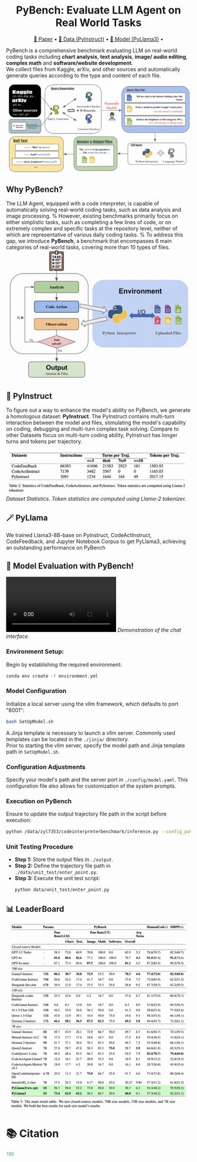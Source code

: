 <h1 align="center"> PyBench: Evaluate LLM Agent on Real World Tasks </h1>

<p align="center">
<a href="https://arxiv.org/abs/2407.16732">📃 Paper</a>
•
<a href="https://huggingface.co/datasets/Mercury7353/PyInstruct" >🤗 Data (PyInstruct)</a>
•
<a href="https://huggingface.co/Mercury7353/PyLlama3" >🤗 Model (PyLlama3)</a>
•
</p>  


PyBench is a comprehensive benchmark evaluating LLM on real-world coding tasks including **chart analysis**, **text analysis**, **image/ audio editing**, **complex math** and **software/website development**.  
 We collect files from Kaggle, arXiv, and other sources and automatically generate queries according to the type and content of each file.  

![Overview](images/main.png)   




## Why PyBench?

The LLM Agent, equipped with a code interpreter, is capable of automatically solving real-world coding tasks, such as data analysis and image processing.
%
However, existing benchmarks primarily focus on either simplistic tasks, such as completing a few lines of code, or on extremely complex and specific tasks at the repository level, neither of which are representative of various daily coding tasks. 
%
To address this gap, we introduce **PyBench**, a benchmark that encompasses 6 main categories of real-world tasks, covering more than 10 types of files. 
![How PyBench Works](images/generateTraj.png)   

## 📁 PyInstruct

To figure out a way to enhance the model's ability on PyBench, we generate a homologous dataset: **PyInstruct**. The PyInstruct contains multi-turn interaction between the model and files, stimulating the model's capability on coding, debugging and multi-turn complex task solving.  Compare to other Datasets focus on multi-turn coding ability, PyInstruct has longer turns and tokens per trajectory.  

![Data Statistics](images/data.png)
*Dataset Statistics. Token statistics are computed using Llama-2 tokenizer.*

## 🪄 PyLlama

We trained Llama3-8B-base on PyInstruct, CodeActInstruct, CodeFeedback, and Jupyter Notebook Corpus to get PyLlama3, achieving an outstanding performance on PyBench


## 🚀 Model Evaluation with PyBench! 
<video src="https://github.com/Mercury7353/PyBench/assets/103104011/fef85310-55a3-4ee8-a441-612e7dbbaaab"> </video> 
*Demonstration of the chat interface.* 
### Environment Setup: 
Begin by establishing the required environment:   

```bash 
conda env create -f environment.yml
```   

### Model Configuration 
Initialize a local server using the vllm framework, which defaults to port "8001":     

```bash 
bash SetUpModel.sh
```   


A Jinja template is necessary to launch a vllm server. Commonly used templates can be located in the `./jinja/` directory.  
Prior to starting the vllm server, specify the model path and Jinja template path in `SetUpModel.sh`.     
### Configuration Adjustments   
Specify your model's path and the server port in `./config/model.yaml`. This configuration file also allows for customization of the system prompts.  
### Execution on PyBench  
Ensure to update the output trajectory file path in the script before execution:    

```bash 
python /data/zyl7353/codeinterpreterbenchmark/inference.py --config_path ./config/<your config>.yaml --task_path ./data/meta/task.json --output_path <your trajectory.jsonl path>
```  


### Unit Testing Procedure   
- **Step 1:** Store the output files in `./output`.
- **Step 2:** Define the trajectory file path in
  `./data/unit_test/enter_point.py`.
- **Step 3:** Execute the unit test script: 
  ```bash
  python data/unit_test/enter_point.py  
  ```
  
## 📊 LeaderBoard 
![LLM Leaderboard](images/leaderboard.png)   
# 📚 Citation 
```bibtex
TBD
``` 
